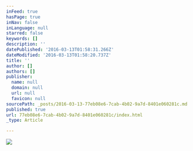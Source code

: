 ```yaml
---
inFeed: true
hasPage: true
inNav: false
inLanguage: null
starred: false
keywords: []
description: ''
datePublished: '2016-03-13T01:58:31.266Z'
dateModified: '2016-03-13T01:58:20.737Z'
title: ''
author: []
authors: []
publisher:
  name: null
  domain: null
  url: null
  favicon: null
sourcePath: _posts/2016-03-13-77eb08e6-7cab-4b02-9a7d-8401e060281c.md
published: true
url: 77eb08e6-7cab-4b02-9a7d-8401e060281c/index.html
_type: Article

---
```

![](https://the-grid-user-content.s3-us-west-2.amazonaws.com/80eeac2a-4bc1-4ce4-bb91-a2fd5c5c0016.jpg)